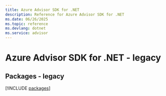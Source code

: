```yaml
---
title: Azure Advisor SDK for .NET
description: Reference for Azure Advisor SDK for .NET
ms.date: 06/26/2025
ms.topic: reference
ms.devlang: dotnet
ms.service: advisor
---
```

# Azure Advisor SDK for .NET - legacy
## Packages - legacy
[!INCLUDE [packages](advisor-index.md)]